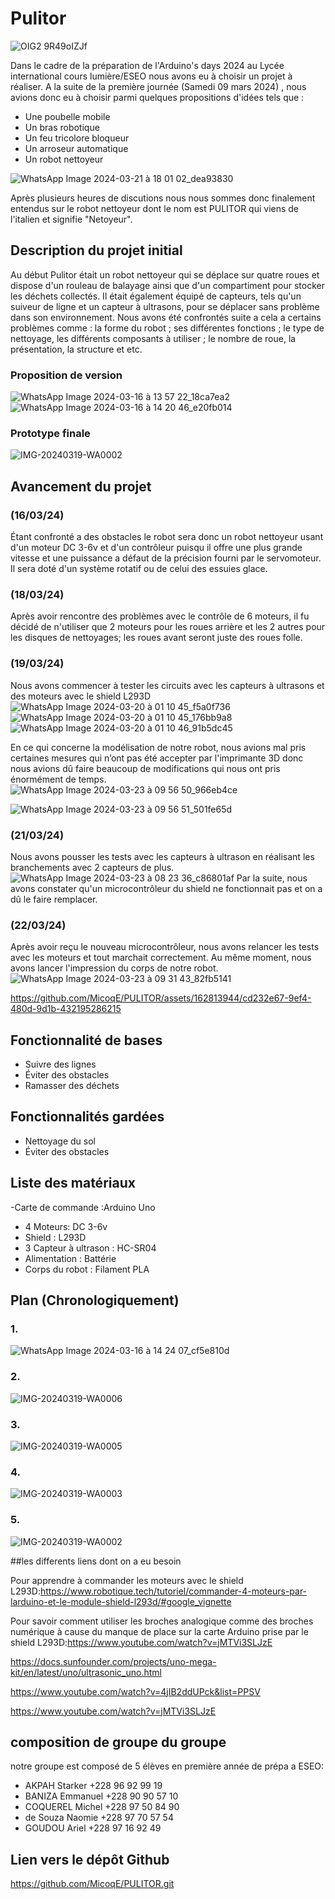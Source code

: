 # Pulitor
![OIG2 9R49oIZJf](https://github.com/MicoqE/PULITOR/assets/124099112/1f0eecdb-3bdb-4c9f-8592-60874c8e613b)

Dans le cadre de la préparation de l'Arduino's days 2024 au Lycée international cours lumière/ESEO nous avons eu à choisir un projet à réaliser.
A la suite de la première journée (Samedi 09 mars 2024) , nous avions donc eu à choisir parmi quelques propositions d'idées tels que :
* Une poubelle mobile
* Un bras robotique
* Un feu tricolore bloqueur
* Un arroseur automatique
* Un robot nettoyeur

![WhatsApp Image 2024-03-21 à 18 01 02_dea93830](https://github.com/MicoqE/PULITOR/assets/162813944/f1114fd0-c2e6-4f1a-9b13-bf65a3d8975f)

Après plusieurs heures de discutions nous nous sommes donc finalement entendus sur le robot nettoyeur dont le nom est PULITOR qui viens de l'italien et signifie "Netoyeur".

## Description du projet initial
Au début Pulitor était un robot nettoyeur qui se déplace sur quatre roues et dispose d'un rouleau de balayage ainsi que d'un compartiment pour stocker les déchets collectés. Il était également équipé de capteurs, tels qu'un suiveur de ligne et un capteur à ultrasons, pour se déplacer sans problème dans son environnement.
Nous avons été confrontés suite a cela a certains problèmes comme : la forme du robot ; ses différentes fonctions ; le type de nettoyage, les différents composants à utiliser ; le nombre de roue, la présentation, la structure et etc.

### Proposition de version
![WhatsApp Image 2024-03-16 à 13 57 22_18ca7ea2](https://github.com/MicoqE/PULITOR/assets/162813944/97d1fa20-4bc4-41b5-8a4b-92372f3962b0)
![WhatsApp Image 2024-03-16 à 14 20 46_e20fb014](https://github.com/MicoqE/PULITOR/assets/162813944/9809015b-4548-48a0-9293-bbb72fa1548b)

### Prototype finale
![IMG-20240319-WA0002](https://github.com/MicoqE/PULITOR/assets/124099112/7dc76939-a493-4b33-a25e-3e57c6e45b39)

## Avancement du projet 
### (16/03/24) 
Étant confronté a des obstacles le robot sera donc un robot nettoyeur usant d'un moteur DC 3-6v et d'un contrôleur puisqu il offre une plus grande vitesse et une puissance a défaut de la précision fourni par le servomoteur. Il sera doté d'un système rotatif ou de celui des essuies glace.
### (18/03/24) 
Après avoir rencontre des problèmes avec le contrôle de 6 moteurs, il fu décidé de n'utiliser que 2 moteurs pour les roues arrière et les 2 autres pour les disques de nettoyages; les roues avant seront juste des roues folle.
### (19/03/24)
Nous avons commencer à tester les circuits avec les capteurs à ultrasons et des moteurs avec le shield L293D
![WhatsApp Image 2024-03-20 à 01 10 45_f5a0f736](https://github.com/MicoqE/PULITOR/assets/124099112/ab63b6a5-475d-4187-9545-e1cb816292af)
![WhatsApp Image 2024-03-20 à 01 10 45_176bb9a8](https://github.com/MicoqE/PULITOR/assets/124099112/bdfd6237-e22c-431c-8ef6-063a2c25232d)
![WhatsApp Image 2024-03-20 à 01 10 46_91b5dc45](https://github.com/MicoqE/PULITOR/assets/124099112/f725da0a-bfd1-4c8c-8ea5-1a5ecedecdf0)

En ce qui concerne la modélisation de notre robot, nous avions mal pris certaines mesures qui n’ont pas été accepter par l'imprimante 3D donc nous avions dû faire beaucoup de modifications qui nous ont pris énormément de temps.
![WhatsApp Image 2024-03-23 à 09 56 50_966eb4ce](https://github.com/MicoqE/PULITOR/assets/162813944/d82f9309-f831-456a-9a77-dd3adac3aed1)

![WhatsApp Image 2024-03-23 à 09 56 51_501fe65d](https://github.com/MicoqE/PULITOR/assets/162813944/f3459701-bb76-43a9-b944-7ab58f938a4b)



### (21/03/24) 
Nous avons pousser les tests avec les capteurs à ultrason en réalisant les branchements avec 2 capteurs de plus.
![WhatsApp Image 2024-03-23 à 08 23 36_c86801af](https://github.com/MicoqE/PULITOR/assets/124099112/57f8f8e2-5232-4df0-9480-ff19ced3373f)
Par la suite, nous avons constater qu'un microcontrôleur du shield ne fonctionnait pas et on a dû le faire remplacer.
### (22/03/24)
Après avoir reçu le nouveau microcontrôleur, nous avons relancer les tests avec les moteurs et tout marchait correctement. Au même moment, nous avons lancer l'impression du corps de notre robot.
![WhatsApp Image 2024-03-23 à 09 31 43_82fb5141](https://github.com/MicoqE/PULITOR/assets/162813944/2460e84b-1c8b-4bf9-aedc-62bc5663f6e5)


https://github.com/MicoqE/PULITOR/assets/162813944/cd232e67-9ef4-480d-9d1b-432195286215





## Fonctionnalité de bases 
- Suivre des lignes
- Éviter des obstacles
- Ramasser des déchets

## Fonctionnalités gardées
- Nettoyage du sol
- Éviter des obstacles

## Liste des matériaux 
-Carte de commande :Arduino Uno 
- 4 Moteurs: DC 3-6v
- Shield : L293D
- 3 Capteur à ultrason : HC-SR04
- Alimentation : Battérie 
- Corps du robot : Filament PLA

## Plan (Chronologiquement)
### 1.
![WhatsApp Image 2024-03-16 à 14 24 07_cf5e810d](https://github.com/MicoqE/PULITOR/assets/162813944/abda3ef3-13f0-4975-b852-6410e8e59807)
### 2.
![IMG-20240319-WA0006](https://github.com/MicoqE/PULITOR/assets/124099112/958317d0-8526-41e4-8646-8aeda475477d)
### 3.
![IMG-20240319-WA0005](https://github.com/MicoqE/PULITOR/assets/124099112/b30201a9-4475-4336-be94-c31a87027067)
### 4.
![IMG-20240319-WA0003](https://github.com/MicoqE/PULITOR/assets/124099112/555f11ef-13fa-4b75-9a8b-7e788d38cede)
### 5.
![IMG-20240319-WA0002](https://github.com/MicoqE/PULITOR/assets/124099112/ca43becb-10c5-45d4-83aa-b7da1a658441)

##les differents liens dont on a eu besoin 

Pour apprendre à commander les moteurs avec le shield L293D:https://www.robotique.tech/tutoriel/commander-4-moteurs-par-larduino-et-le-module-shield-l293d/#google_vignette

Pour savoir comment utiliser les broches analogique comme des broches numérique à cause du manque de place sur la carte Arduino prise par le shield L293D:https://www.youtube.com/watch?v=jMTVi3SLJzE

https://docs.sunfounder.com/projects/uno-mega-kit/en/latest/uno/ultrasonic_uno.html

https://www.youtube.com/watch?v=4jIB2ddUPck&list=PPSV

https://www.youtube.com/watch?v=jMTVi3SLJzE

## composition de groupe du groupe

notre groupe est composé de 5 élèves en première année de prépa a ESEO:
- AKPAH Starker +228 96 92 99 19
- BANIZA Emmanuel +228 90 90 57 10
- COQUEREL Michel +228 97 50 84 90
- de Souza Naomie +228 97 70 57 54
- GOUDOU Ariel +228 97 16 92 49

## Lien vers le dépôt Github
https://github.com/MicoqE/PULITOR.git
